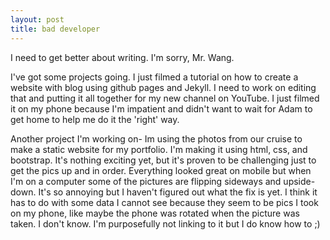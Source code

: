 ```yaml
---
layout: post
title: bad developer
---
```


I need to get better about writing. I'm sorry, Mr. Wang. 

I've got some projects going. I just filmed a tutorial on how to create a website with blog using github pages and Jekyll. I need to work on editing that and putting it all together for my new channel on YouTube. I just filmed it on my phone because I'm impatient and didn't want to wait for Adam to get home to help me do it the 'right' way. 

Another project I'm working on- Im using the photos from our cruise to make a static website for my portfolio. I'm making it using html, css, and bootstrap. It's nothing exciting yet, but it's proven to be challenging just to get the pics up and in order. Everything looked great on mobile but when I'm on a computer some of the pictures are flipping sideways and upside-down. It's so annoying but I haven't figured out what the fix is yet. I think it has to do with some data I cannot see because they seem to be pics I took on my phone, like maybe the phone was rotated when the picture was taken. I don't know. I'm purposefully not linking to it but I do know how to ;)
